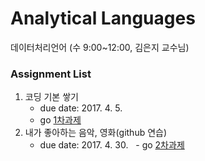 # Analytical Languages
데이터처리언어 (수 9:00~12:00, 김은지 교수님)

### Assignment List
1. 코딩 기본 쌓기
   - due date: 2017. 4. 5.
   - go [1차과제](./DataLangHW1.ipynb)
2. 내가 좋아하는 음악, 영화(github 연습)
   - due date: 2017. 4. 30.
   - go [2차과제](./myfavorite.txt)

